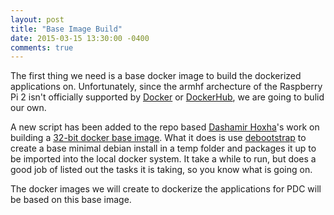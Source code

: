 ```yaml
---
layout: post
title: "Base Image Build"
date: 2015-03-15 13:30:00 -0400
comments: true
---
```


The first thing we need is a base docker image to build the dockerized applications on. Unfortunately, since the armhf archecture of the Raspberry Pi 2 isn't officially supported by [Docker](http://docker.io) or [DockerHub](https://registry.hub.docker.com), we are going to bulid our own.

A new script has been added to the repo based [Dashamir Hoxha](https://independent.academia.edu/DashamirHoxha)'s work on building a [32-bit docker base image](https://github.com/docker-32bit/debian). What it does is use [debootstrap](https://wiki.debian.org/Debootstrap) to create a base minimal debian install in a temp folder and packages it up to be imported into the local docker system. It take a while to run, but does a good job of listed out the tasks it is taking, so you know what is going on.

The docker images we will create to dockerize the applications for PDC will be based on this base image.